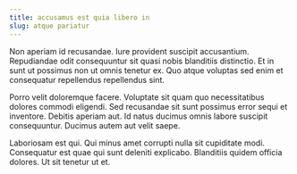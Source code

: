 ```yaml
---
title: accusamus est quia libero in
slug: atque pariatur
---
```


Non aperiam id recusandae. Iure provident suscipit accusantium. Repudiandae odit consequuntur sit quasi nobis blanditiis distinctio. Et in sunt ut possimus non ut omnis tenetur ex. Quo atque voluptas sed enim et consequatur repellendus repellendus sint.

Porro velit doloremque facere. Voluptate sit quam quo necessitatibus dolores commodi eligendi. Sed recusandae sit sunt possimus error sequi et inventore. Debitis aperiam aut. Id natus ducimus omnis labore suscipit consequuntur. Ducimus autem aut velit saepe.

Laboriosam est qui. Qui minus amet corrupti nulla sit cupiditate modi. Consequatur est quae qui sunt deleniti explicabo. Blanditiis quidem officia dolores. Ut sit tenetur ut et.
